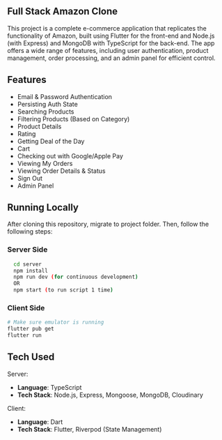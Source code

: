 ## Full Stack Amazon Clone

This project is a complete e-commerce application that replicates the functionality of Amazon, built using Flutter for the front-end and Node.js (with Express) and MongoDB with TypeScript for the back-end. The app offers a wide range of features, including user authentication, product management, order processing, and an admin panel for efficient control.

## Features
- Email & Password Authentication
- Persisting Auth State
- Searching Products
- Filtering Products (Based on Category)
- Product Details
- Rating
- Getting Deal of the Day
- Cart
- Checking out with Google/Apple Pay
- Viewing My Orders
- Viewing Order Details & Status
- Sign Out
- Admin Panel
## Running Locally

After cloning this repository, migrate to project folder. 
Then, follow the following steps:

### Server Side
```sh
  cd server
  npm install
  npm run dev (for continuous development)
  OR
  npm start (to run script 1 time)
```

### Client Side
```sh
# Make sure emulator is running
flutter pub get
flutter run
```

## Tech Used

Server: 
- **Language**: TypeScript
- **Tech Stack**: Node.js, Express, Mongoose, MongoDB, Cloudinary

Client: 
- **Language**: Dart
- **Tech Stack**: Flutter, Riverpod (State Management)